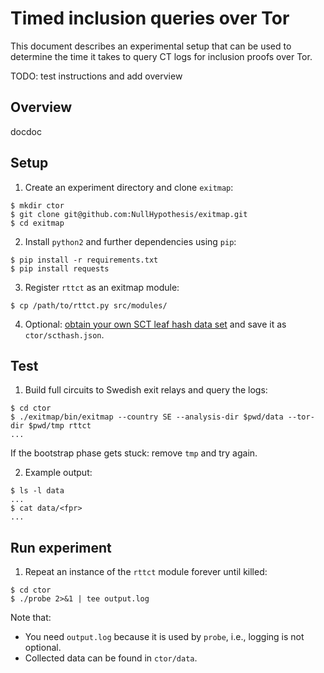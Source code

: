 # Timed inclusion queries over Tor
This document describes an experimental setup that can be used to determine the
time it takes to query CT logs for inclusion proofs over Tor.

TODO: test instructions and add overview

## Overview
docdoc

## Setup
1. Create an experiment directory and clone `exitmap`:
```
$ mkdir ctor
$ git clone git@github.com:NullHypothesis/exitmap.git
$ cd exitmap
```
2. Install `python2` and further dependencies using `pip`:
```
$ pip install -r requirements.txt
$ pip install requests
```
3. Register `rttct` as an exitmap module:
```
$ cp /path/to/rttct.py src/modules/
```
4. Optional: [obtain your own SCT leaf hash data set](https://github.com/rgdd/ctor/tree/master/exp/lh-dl)
and save it as `ctor/scthash.json`.

## Test
1. Build full circuits to Swedish exit relays and query the logs:
```
$ cd ctor
$ ./exitmap/bin/exitmap --country SE --analysis-dir $pwd/data --tor-dir $pwd/tmp rttct
...
```

If the bootstrap phase gets stuck: remove `tmp` and try again.

2. Example output:
```
$ ls -l data
...
$ cat data/<fpr>
...
```

## Run experiment
1. Repeat an instance of the `rttct` module forever until killed:
```
$ cd ctor
$ ./probe 2>&1 | tee output.log
```

Note that:
- You need `output.log` because it is used by `probe`, i.e., logging is not
optional.
- Collected data can be found in `ctor/data`.
